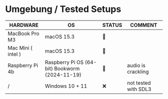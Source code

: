 # Umgebung / Tested Setups

| HARDWARE           | OS                                             | STATUS | COMMENT              |
| ------------------ | ---------------------------------------------- | ------ | -------------------- |
| MacBook Pro M3     | macOS 15.3                                     | 💚     |                      |
| Mac Mini ( intel ) | macOS 15.3                                     | 💚     |                      |
| Raspberry Pi 4b    | Raspberry Pi OS (64-bit) Bookworm (2024-11-19) | 💛     | audio is crackling   |
| /                  | Windows 10 + 11                                | ❌     | not tested with SDL3 |